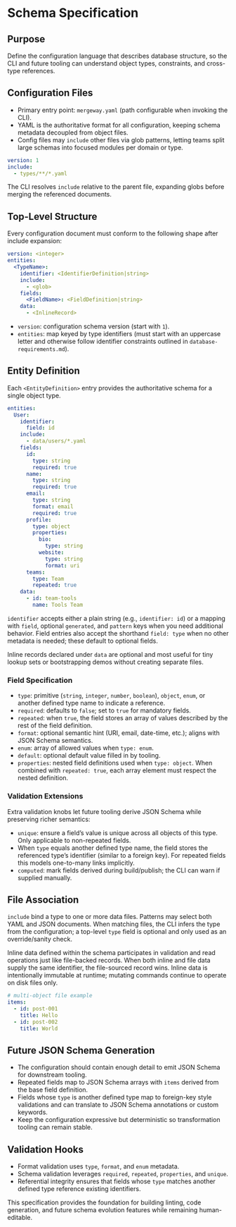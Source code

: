 # Schema Specification

## Purpose

Define the configuration language that describes database structure, so the CLI and future tooling can understand object types, constraints, and cross-type references.

## Configuration Files

- Primary entry point: `mergeway.yaml` (path configurable when invoking the CLI).
- YAML is the authoritative format for all configuration, keeping schema metadata decoupled from object files.
- Config files may `include` other files via glob patterns, letting teams split large schemas into focused modules per domain or type.

```yaml
version: 1
include:
  - types/**/*.yaml
```

The CLI resolves `include` relative to the parent file, expanding globs before merging the referenced documents.

## Top-Level Structure

Every configuration document must conform to the following shape after include expansion:

```yaml
version: <integer>
entities:
  <TypeName>:
    identifier: <IdentifierDefinition|string>
    include:
      - <glob>
    fields:
      <FieldName>: <FieldDefinition|string>
    data:
      - <InlineRecord>
```

- `version`: configuration schema version (start with `1`).
- `entities`: map keyed by type identifiers (must start with an uppercase letter and otherwise follow identifier constraints outlined in `database-requirements.md`).

## Entity Definition

Each `<EntityDefinition>` entry provides the authoritative schema for a single object type.

```yaml
entities:
  User:
    identifier:
      field: id
    include:
      - data/users/*.yaml
    fields:
      id:
        type: string
        required: true
      name:
        type: string
        required: true
      email:
        type: string
        format: email
        required: true
      profile:
        type: object
        properties:
          bio:
            type: string
          website:
            type: string
            format: uri
      teams:
        type: Team
        repeated: true
    data:
      - id: team-tools
        name: Tools Team
```

`identifier` accepts either a plain string (e.g., `identifier: id`) or a mapping with `field`, optional `generated`, and `pattern` keys when you need additional behavior. Field entries also accept the shorthand `field: type` when no other metadata is needed; these default to optional fields.

Inline records declared under `data` are optional and most useful for tiny lookup sets or bootstrapping demos without creating separate files.

### Field Specification

- `type`: primitive (`string`, `integer`, `number`, `boolean`), `object`, `enum`, or another defined type name to indicate a reference.
- `required`: defaults to `false`; set to `true` for mandatory fields.
- `repeated`: when `true`, the field stores an array of values described by the rest of the field definition.
- `format`: optional semantic hint (URI, email, date-time, etc.); aligns with JSON Schema semantics.
- `enum`: array of allowed values when `type: enum`.
- `default`: optional default value filled in by tooling.
- `properties`: nested field definitions used when `type: object`. When combined with `repeated: true`, each array element must respect the nested definition.

### Validation Extensions

Extra validation knobs let future tooling derive JSON Schema while preserving richer semantics:

- `unique`: ensure a field’s value is unique across all objects of this type. Only applicable to non-repeated fields.
- When `type` equals another defined type name, the field stores the referenced type’s identifier (similar to a foreign key). For repeated fields this models one-to-many links implicitly.
- `computed`: mark fields derived during build/publish; the CLI can warn if supplied manually.

## File Association

`include` bind a type to one or more data files. Patterns may select both YAML and JSON documents. When matching files, the CLI infers the type from the configuration; a top-level `type` field is optional and only used as an override/sanity check.

Inline data defined within the schema participates in validation and read operations just like file-backed records. When both inline and file data supply the same identifier, the file-sourced record wins. Inline data is intentionally immutable at runtime; mutating commands continue to operate on disk files only.

```yaml
# multi-object file example
items:
  - id: post-001
    title: Hello
  - id: post-002
    title: World
```

## Future JSON Schema Generation

- The configuration should contain enough detail to emit JSON Schema for downstream tooling.
- Repeated fields map to JSON Schema arrays with `items` derived from the base field definition.
- Fields whose `type` is another defined type map to foreign-key style validations and can translate to JSON Schema annotations or custom keywords.
- Keep the configuration expressive but deterministic so transformation tooling can remain stable.

## Validation Hooks

- Format validation uses `type`, `format`, and `enum` metadata.
- Schema validation leverages `required`, `repeated`, `properties`, and `unique`.
- Referential integrity ensures that fields whose `type` matches another defined type reference existing identifiers.

This specification provides the foundation for building linting, code generation, and future schema evolution features while remaining human-editable.
